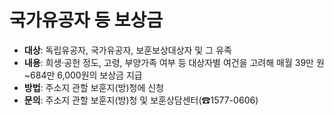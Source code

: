 # 국가유공자 등 보상금

- **대상**: 독립유공자, 국가유공자, 보훈보상대상자 및 그 유족
- **내용**: 희생·공헌 정도, 고령, 부양가족 여부 등 대상자별 여건을 고려해 매월 39만 원~684만 6,000원의 보상금 지급
- **방법**: 주소지 관할 보훈지(방)청에 신청
- **문의**: 주소지 관할 보훈지(방)청 및 보훈상담센터(☎1577-0606)